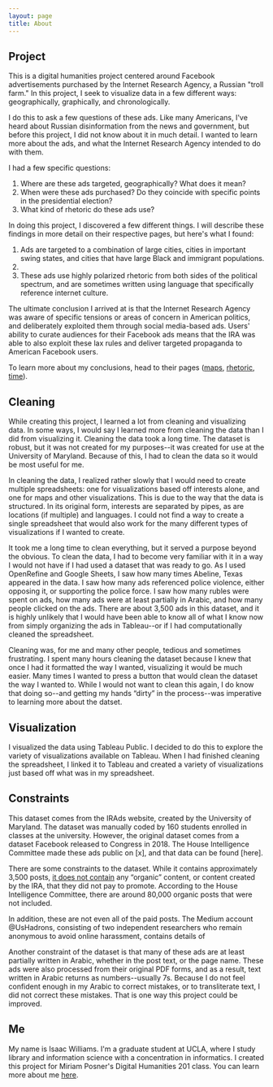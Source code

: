 ```yaml
---
layout: page
title: About
---
```


## Project

This is a digital humanities project centered around Facebook advertisements purchased by the Internet Research Agency, a Russian "troll farm." In this project, I seek to visualize data in a few different ways: geographically, graphically, and chronologically. 

I do this to ask a few questions of these ads. Like many Americans, I've heard about Russian disinformation from the news and government, but before this project, I did not know about it in much detail. I wanted to learn more about the ads, and what the Internet Research Agency intended to do with them. 

I had a few specific questions:

1. Where are these ads targeted, geographically? What does it mean?
2. When were these ads purchased? Do they coincide with specific points in the presidential election?
3. What kind of rhetoric do these ads use? 

In doing this project, I discovered a few different things. I will describe these findings in more detail on their respective pages, but here's what I found:

1. Ads are targeted to a combination of large cities, cities in important swing states, and cities that have large Black and immigrant populations.
2. 
3. These ads use highly polarized rhetoric from both sides of the political spectrum, and are sometimes written using language that specifically reference internet culture.

The ultimate conclusion I arrived at is that the Internet Research Agency was aware of specific tensions or areas of concern in American politics, and deliberately exploited them through social media-based ads. Users' ability to curate audiences for their Facebook ads means that the IRA was able to also exploit these lax rules and deliver targeted propaganda to American Facebook users.

To learn more about my conclusions, head to their pages ([maps](https://isawil.github.io/russian-ads/maps), [rhetoric](https://isawil.github.io/russian-ads/rhetoric), [time](https://isawil.github.io/russian-ads/time)).

## Cleaning

While creating this project, I learned a lot from cleaning and visualizing data. In some ways, I would say I learned more from cleaning the data than I did from visualizing it. Cleaning the data took a long time. The dataset is robust, but it was not created for my purposes--it was created for use at the University of Maryland. Because of this, I had to clean the data so it would be most useful for me. 

In cleaning the data, I realized rather slowly that I would need to create multiple spreadsheets: one for visualizations based off interests alone, and one for maps and other visualizations. This is due to the way that the data is structured. In its original form, interests are separated by pipes, as are locations (if multiple) and languages. I could not find a way to create a single spreadsheet that would also work for the many different types of visualizations if I wanted to create. 

It took me a long time to clean everything, but it served a purpose beyond the obvious. To clean the data, I had to become very familiar with it in a way I would not have if I had used a dataset that was ready to go. As I used OpenRefine and Google Sheets, I saw how many times Abeline, Texas appeared in the data. I saw how many ads referenced police violence, either opposing it, or supporting the police force. I saw how many rubles were spent on ads, how many ads were at least partially in Arabic, and how many people clicked on the ads. There are about 3,500 ads in this dataset, and it is highly unlikely that I would have been able to know all of what I know now from simply organizing the ads in Tableau--or if I had computationally cleaned the spreadsheet. 

Cleaning was, for me and many other people, tedious and sometimes frustrating. I spent many hours cleaning the dataset because I knew that once I had it formatted the way I wanted, visualizing it would be much easier. Many times I wanted to press a button that would clean the dataset the way I wanted to. While I would not want to clean this again, I do know that doing so--and getting my hands “dirty” in the process--was imperative to learning more about the datset.

## Visualization

I visualized the data using Tableau Public. I decided to do this to explore the variety of visualizations available on Tableau. When I had finished cleaning the spreadsheet, I linked it to Tableau and created a variety of visualizations just based off what was in my spreadsheet. 

## Constraints

This dataset comes from the IRAds website, created by the University of Maryland. The dataset was manually coded by 160 students enrolled in classes at the university. However, the original dataset comes from a dataset Facebook released to Congress in 2018. The House Intelligence Committee made these ads public on [x], and that data can be found [here]. 

There are some constraints to the dataset. While it contains approximately 3,500 posts, [it does not contain](https://www.recode.net/2018/5/10/17339864/congress-russia-advertisements-facebook-donald-trump-president) any “organic” content, or content created by the IRA, that they did not pay to promote. According to the House Intelligence Committee, there are around 80,000 organic posts that were not included. 

In addition, these are not even all of the paid posts. The Medium account @UsHadrons, consisting of two independent researchers who remain anonymous to avoid online harassment, contains details of 

Another constraint of the dataset is that many of these ads are at least partially written in Arabic, whether in the post text, or the page name. These ads were also processed from their original PDF forms, and as a result, text written in Arabic returns as numbers--usually 7s. Because I do not feel confident enough in my Arabic to correct mistakes, or to transliterate text, I did not correct these mistakes. That is one way this project could be improved.

## Me

My name is Isaac Williams. I'm a graduate student at UCLA, where I study library and information science with a concentration in informatics. I created this project for Miriam Posner's Digital Humanities 201 class. You can learn more about me [here](https://isawil.github.io).
